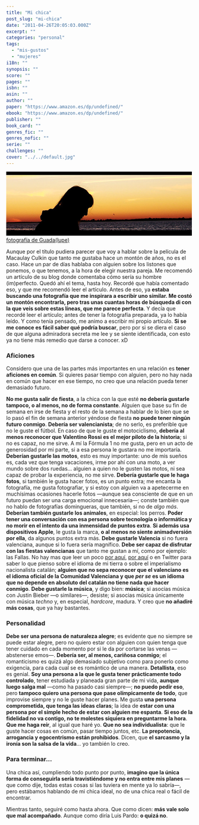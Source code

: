 ```yaml
---
title: "Mi chica"
post_slug: "mi-chica"
date: "2011-04-26T20:05:03.000Z"
excerpt: ""
categories: "personal"
tags: 
  - "mis-gustos"
  - "mujeres"
i18n: ""
synopsis: ""
score: ""
pages: ""
isbn: ""
asin: ""
author: ""
paper: "https://www.amazon.es/dp/undefined/"
ebook: "https://www.amazon.es/dp/undefined/"
publisher: ""
book_card: ""
genres_fic: ""
genres_nofic: ""
serie: ""
challenges: ""
cover: "../../default.jpg"
---
```


![](images/4705186164_733090991d.jpg)[fotografía de Guada(lupe)](http://www.flickr.com/photos/guadazavalia/4705186164/)

Aunque por el título pudiera parecer que voy a hablar sobre la película de Macaulay Culkin que tanto me gustaba hace un montón de años, no es el caso. Hace un par de días hablaba con alguien sobre los listones que ponemos, o que tenemos, a la hora de elegir nuestra pareja. Me recomendó un artículo de su blog donde comentaba cómo sería su hombre (im)perfecto. Quedó ahí el tema, hasta hoy. Recordé que había comentado eso, y que me recomendó leer el artículo. Antes de eso, ya **estaba buscando una fotografía que me inspirara a escribir uno similar. Me costó un montón encontrarla, pero tras unas cuantas horas de búsqueda di con la que veis sobre estas líneas, que me parece perfecta**. Y decía que recordé leer el artículo; antes de tener la fotografía preparada, ya lo había leído. Y como tenía pensado, me animo a escribir mi propio artículo. **Si se me conoce es fácil saber qué podría buscar**, pero por si se diera el caso de que alguna admiradora secreta me lee y se siente identificada, con esto ya no tiene más remedio que darse a conocer. xD

### Aficiones

Considero que una de las partes más importantes en una relación es **tener aficiones en común**. Si quieres pasar tiempo con alguien, pero no hay nada en común que hacer en ese tiempo, no creo que una relación pueda tener demasiado futuro.

**No me gusta salir de fiesta**, a la chica con la que esté **no debería gustarle tampoco, o al menos, no de forma constante**. Alguien que base su fin de semana en irse de fiesta y el resto de la semana a hablar de lo bien que se lo pasó el fin de semana anterior yéndose de fiesta **no puede tener ningún futuro conmigo**. **Debería ser valencianista**; de no serlo, es preferible que no le guste el fútbol. En caso de que le guste el motociclismo, **debería al menos reconocer que Valentino Rossi es el mejor piloto de la historia**; si no es capaz, no me sirve. A mí la Fórmula 1 no me gusta, pero en un acto de generosidad por mi parte, si a esa persona le gustara no me importaría. **Deberían gustarle las motos**, esto es muy importante: uno de mis sueños es, cada vez que tenga vacaciones, irme por ahí con una moto, a ver mundo sobre dos ruedas... alguien a quien no le gusten las motos, ni sea capaz de probar la experiencia, no me sirve. **Debería gustarle que le haga fotos**, si también le gusta hacer fotos, es un punto extra; me encanta la fotografía, me gusta fotografiar, y si estoy con alguien va a apetecerme en muchísimas ocasiones hacerle fotos —aunque sea consciente de que en un futuro puedan ser una carga emocional innecesaria—; conste también que no hablo de fotografías domingueras, que también, si no de _algo más_. **Deberían también gustarle los animales**, en especial: los perros. **Poder tener una conversación con esa persona sobre tecnología o informática y no morir en el intento da una inmensidad de puntos extra**. **Si además usa dispositivos Apple**, le gusta la marca, **o al menos no siente animadversión por ella**, da algunos puntos extra más. **Debe gustarle Valencia** si no fuera valenciana, aunque si lo fuera sería magnífico. **Debe ser capaz de disfrutar con las fiestas valencianas** que tanto me gustan a mí, como por ejemplo: las Fallas. No hay mas que leer un poco [por aquí](http://fjp.es/etiqueta/valencia/), [por aquí](http://fjp.es/etiqueta/valenciano/) o en Twitter para saber lo que pienso sobre el idioma de mi tierra o sobre el imperialismo nacionalista catalán; **alguien que no sepa reconocer que el valenciano es el idioma oficial de la Comunidad Valenciana y que _per se_ es un idioma que no depende en absoluto del catalán no tiene nada que hacer conmigo**. **Debe gustarle la música**, y digo bien: **música**; si asocias música con Justin Bieber —o similares—, desiste; si asocias música únicamente con música _techno_ y, en especial, _hardcore_, madura. Y creo que **no añadiré más cosas**, que ya hay bastantes.

### Personalidad

**Debe ser una persona de naturaleza alegre**; es evidente que no siempre se puede estar alegre, pero no quiero estar con alguien con quien tenga que tener cuidado en cada momento por si le da por cortarse las venas —abstenerse emos—. **Debería ser, al menos, cariñosa conmigo**; el romanticismo es quizá algo demasiado subjetivo como para ponerlo como exigencia, para cada cual se es romántico de una manera. **Detallista**, eso es genial. **Soy una persona a la que le gusta tener prácticamente todo controlado**, tener estudiada y planeada gran parte de mi vida, **aunque luego salga mal** —como ha pasado casi siempre—; **no puedo pedir eso**, pero **tampoco quiero una persona que pase olímpicamente de todo**, que improvise siempre y no le guste hacer planes. Me gusta **una persona comprometida, que tenga las ideas claras**; la idea de **estar con una persona por el simple hecho de estar con alguien me espanta**. **Si eso de la fidelidad no va contigo, no te molestes siquiera en preguntarme la hora**. **Que me haga reír**, al igual que haré yo. **Que no sea individualista**: que le guste hacer cosas en común, pasar tiempo juntos, etc. **La prepotencia, arrogancia y egocentrismo están prohibidos**. Dicen, que **el sarcasmo y la ironía son la salsa de la vida**... yo también lo creo.

### Para terminar...

Una chica así, cumpliendo todo punto por punto, **imagino que la única forma de conseguirla sería travistiéndome y no entra entre mis planes** —que como dije, todas estas cosas si las tuviera en mente ya lo sabría—, pero estábamos hablando de mi chica ideal, no de una chica real o fácil de encontrar.

Mientras tanto, seguiré como hasta ahora. Que como dicen: **más vale solo que mal acompañado**. Aunque como diría Luis Pardo: **o quizá no**.
